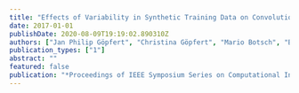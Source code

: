 ```yaml
---
title: "Effects of Variability in Synthetic Training Data on Convolutional Neural Networks for 3D Head Reconstruction"
date: 2017-01-01
publishDate: 2020-08-09T19:19:02.890310Z
authors: ["Jan Philip Göpfert", "Christina Göpfert", "Mario Botsch", "Barbara Hammer"]
publication_types: ["1"]
abstract: ""
featured: false
publication: "*Proceedings of IEEE Symposium Series on Computational Intelligence*"
---
```


